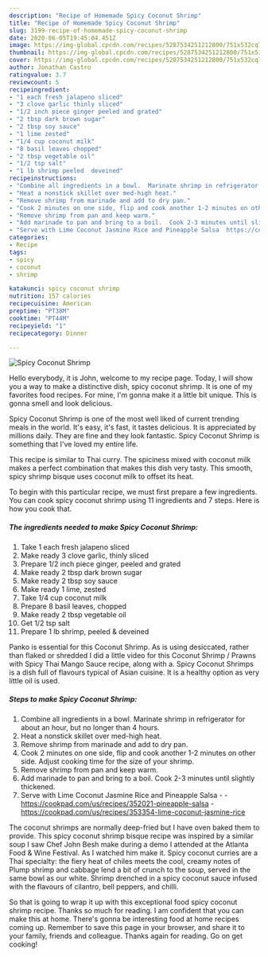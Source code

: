 ```yaml
---
description: "Recipe of Homemade Spicy Coconut Shrimp"
title: "Recipe of Homemade Spicy Coconut Shrimp"
slug: 3199-recipe-of-homemade-spicy-coconut-shrimp
date: 2020-06-05T19:45:04.451Z
image: https://img-global.cpcdn.com/recipes/5287534251212800/751x532cq70/spicy-coconut-shrimp-recipe-main-photo.jpg
thumbnail: https://img-global.cpcdn.com/recipes/5287534251212800/751x532cq70/spicy-coconut-shrimp-recipe-main-photo.jpg
cover: https://img-global.cpcdn.com/recipes/5287534251212800/751x532cq70/spicy-coconut-shrimp-recipe-main-photo.jpg
author: Jonathan Castro
ratingvalue: 3.7
reviewcount: 5
recipeingredient:
- "1 each fresh jalapeno sliced"
- "3 clove garlic thinly sliced"
- "1/2 inch piece ginger peeled and grated"
- "2 tbsp dark brown sugar"
- "2 tbsp soy sauce"
- "1 lime zested"
- "1/4 cup coconut milk"
- "8 basil leaves chopped"
- "2 tbsp vegetable oil"
- "1/2 tsp salt"
- "1 lb shrimp peeled  deveined"
recipeinstructions:
- "Combine all ingredients in a bowl.  Marinate shrimp in refrigerator  for about an hour, but no longer than 4 hours."
- "Heat a nonstick skillet over med-high heat."
- "Remove shrimp from marinade and add to dry pan."
- "Cook 2 minutes on one side, flip and cook another 1-2 minutes on other side.  Adjust cooking time for the size of your shrimp."
- "Remove shrimp from pan and keep warm."
- "Add marinade to pan and bring to a boil.  Cook 2-3 minutes until slightly thickened."
- "Serve with Lime Coconut Jasmine Rice and Pineapple Salsa  https://cookpad.com/us/recipes/352021-pineapple-salsa https://cookpad.com/us/recipes/353354-lime-coconut-jasmine-rice"
categories:
- Recipe
tags:
- spicy
- coconut
- shrimp

katakunci: spicy coconut shrimp 
nutrition: 157 calories
recipecuisine: American
preptime: "PT38M"
cooktime: "PT44M"
recipeyield: "1"
recipecategory: Dinner

---
```



![Spicy Coconut Shrimp](https://img-global.cpcdn.com/recipes/5287534251212800/751x532cq70/spicy-coconut-shrimp-recipe-main-photo.jpg)

Hello everybody, it is John, welcome to my recipe page. Today, I will show you a way to make a distinctive dish, spicy coconut shrimp. It is one of my favorites food recipes. For mine, I'm gonna make it a little bit unique. This is gonna smell and look delicious.

Spicy Coconut Shrimp is one of the most well liked of current trending meals in the world. It's easy, it's fast, it tastes delicious. It is appreciated by millions daily. They are fine and they look fantastic. Spicy Coconut Shrimp is something that I've loved my entire life.

This recipe is similar to Thai curry. The spiciness mixed with coconut milk makes a perfect combination that makes this dish very tasty. This smooth, spicy shrimp bisque uses coconut milk to offset its heat.


To begin with this particular recipe, we must first prepare a few ingredients. You can cook spicy coconut shrimp using 11 ingredients and 7 steps. Here is how you cook that.

<!--inarticleads1-->

##### The ingredients needed to make Spicy Coconut Shrimp:

1. Take 1 each fresh jalapeno sliced
1. Make ready 3 clove garlic, thinly sliced
1. Prepare 1/2 inch piece ginger, peeled and grated
1. Make ready 2 tbsp dark brown sugar
1. Make ready 2 tbsp soy sauce
1. Make ready 1 lime, zested
1. Take 1/4 cup coconut milk
1. Prepare 8 basil leaves, chopped
1. Make ready 2 tbsp vegetable oil
1. Get 1/2 tsp salt
1. Prepare 1 lb shrimp, peeled &amp; deveined


Panko is essential for this Coconut Shrimp. As is using desiccated, rather than flaked or shredded I did a little video for this Coconut Shrimp / Prawns with Spicy Thai Mango Sauce recipe, along with a. Spicy Coconut Shrimps is a dish full of flavours typical of Asian cuisine. It is a healthy option as very little oil is used. 

<!--inarticleads2-->

##### Steps to make Spicy Coconut Shrimp:

1. Combine all ingredients in a bowl.  Marinate shrimp in refrigerator  for about an hour, but no longer than 4 hours.
1. Heat a nonstick skillet over med-high heat.
1. Remove shrimp from marinade and add to dry pan.
1. Cook 2 minutes on one side, flip and cook another 1-2 minutes on other side.  Adjust cooking time for the size of your shrimp.
1. Remove shrimp from pan and keep warm.
1. Add marinade to pan and bring to a boil.  Cook 2-3 minutes until slightly thickened.
1. Serve with Lime Coconut Jasmine Rice and Pineapple Salsa -  - https://cookpad.com/us/recipes/352021-pineapple-salsa - https://cookpad.com/us/recipes/353354-lime-coconut-jasmine-rice


The coconut shrimps are normally deep-fried but I have oven baked them to provide. This spicy coconut shrimp bisque recipe was inspired by a similar soup I saw Chef John Besh make during a demo I attended at the Atlanta Food &amp; Wine Festival. As I watched him make it. Spicy coconut curries are a Thai specialty: the fiery heat of chiles meets the cool, creamy notes of Plump shrimp and cabbage lend a bit of crunch to the soup, served in the same bowl as our white. Shrimp drenched in a spicy coconut sauce infused with the flavours of cilantro, bell peppers, and chilli. 

So that is going to wrap it up with this exceptional food spicy coconut shrimp recipe. Thanks so much for reading. I am confident that you can make this at home. There's gonna be interesting food at home recipes coming up. Remember to save this page in your browser, and share it to your family, friends and colleague. Thanks again for reading. Go on get cooking!
